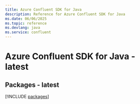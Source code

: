 ```yaml
---
title: Azure Confluent SDK for Java
description: Reference for Azure Confluent SDK for Java
ms.date: 06/06/2025
ms.topic: reference
ms.devlang: java
ms.service: confluent
---
```

# Azure Confluent SDK for Java - latest
## Packages - latest
[!INCLUDE [packages](confluent-index.md)]